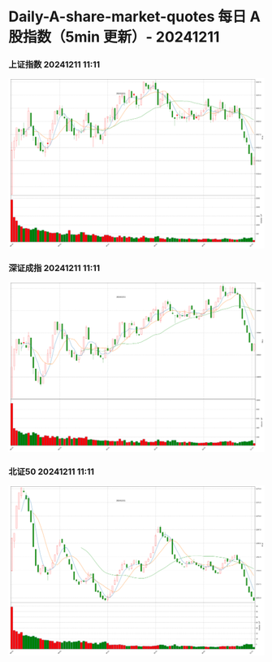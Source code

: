 
# Daily-A-share-market-quotes 每日 A 股指数（5min 更新）- 20241211

### 上证指数 20241211 11:11
![](./fig/2024/12/20241211-sh000001.png)

### 深证成指 20241211 11:11
![](./fig/2024/12/20241211-sz399001.png)

### 北证50 20241211 11:11
![](./fig/2024/12/20241211-bj899050.png)
